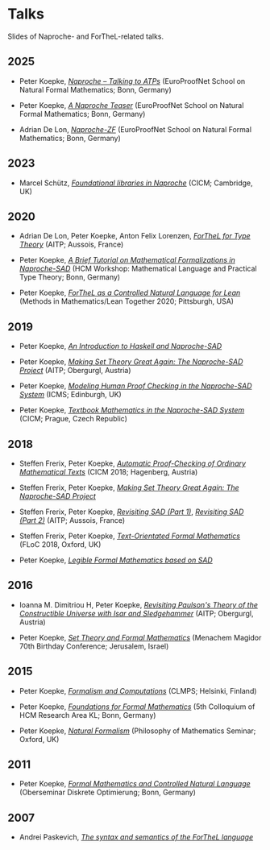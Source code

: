 # Talks

Slides of Naproche- and ForTheL-related talks.


## 2025

* Peter Koepke,
  [*Naproche – Talking to ATPs*](2025/koepke_naproche-talking-to-atps.pdf)
  (EuroProofNet School on Natural Formal Mathematics; Bonn, Germany)

* Peter Koepke,
  [*A Naproche Teaser*](2025/koepke_a-naproche-teaser.pdf)
  (EuroProofNet School on Natural Formal Mathematics; Bonn, Germany)

* Adrian De Lon,
  [*Naproche-ZF*](2025/de-lon_naproche-zf.pdf)
  (EuroProofNet School on Natural Formal Mathematics; Bonn, Germany)


## 2023

* Marcel Schütz,
  [*Foundational libraries in Naproche*](2023/schuetz_foundational-libraries-in-naproche.pdf)
  (CICM; Cambridge, UK)


## 2020

* Adrian De Lon, Peter Koepke, Anton Felix Lorenzen,
  [*ForTheL for Type Theory*](2020/de-lon-koepke-lorenzen_forthel-for-type-theory.pdf)
  (AITP; Aussois, France)

* Peter Koepke,
  [*A Brief Tutorial on Mathematical Formalizations in Naproche-SAD*](2020/koepke_a-brief-tutorial-on-mathematical-formalizations-in-naproche-sad.pdf)
  (HCM Workshop: Mathematical Language and Practical Type Theory; Bonn, Germany)

* Peter Koepke,
  [*ForTheL as a Controlled Natural Language for Lean*](2020/koepke_forthel-as-a-controlled-natural-language-for-lean.pdf)
  (Methods in Mathematics/Lean Together 2020; Pittsburgh, USA)


## 2019

* Peter Koepke,
  [*An Introduction to Haskell and Naproche-SAD*](2019/koepke_an-introduction-to-haskell-and-naproche-sad.pdf)

* Peter Koepke,
  [*Making Set Theory Great Again: The Naproche-SAD Project*](2019/koepke_making-set-theory-great-again--the-naproche-sad-project.pdf)
  (AITP; Obergurgl, Austria)

* Peter Koepke,
  [*Modeling Human Proof Checking in the Naproche-SAD System*](2019/koepke_modeling-huma-proof-checking-in-the-naproche-sad-system.pdf)
  (ICMS; Edinburgh, UK)

* Peter Koepke,
  [*Textbook Mathematics in the Naproche-SAD System*](2019/koepke_textbook-mathematics-in-the-naproche-sad-system.pdf)
  (CICM; Prague, Czech Republic)


## 2018

* Steffen Frerix, Peter Koepke,
  [*Automatic Proof-Checking of Ordinary Mathematical Texts*](2018/frerix-koepke_automatic-proof-checkingof-ordinary-mathematical-texts.pdf)
  (CICM 2018; Hagenberg, Austria)

* Steffen Frerix, Peter Koepke,
  [*Making Set Theory Great Again: The Naproche-SAD Project*](2018/frerix-koepke_making-set-theory-great-again--the-naproche-sad-project.pdf)

* Steffen Frerix, Peter Koepke,
  [*Revisiting SAD (Part 1)*](2018/frerix-koepke_revisiting-sad_1.pdf),
  [*Revisiting SAD (Part 2)*](2018/frerix-koepke_revisiting-sad_2.pdf)
  (AITP; Aussois, France)

* Steffen Frerix, Peter Koepke,
  [*Text-Orientated Formal Mathematics*](2018/frerix-koepke_text-orientated-formal-mathematics.pdf)
  (FLoC 2018, Oxford, UK)

* Peter Koepke,
  [*Legible Formal Mathematics based on SAD*](2018/koepke_legible-formal-mathematics-based-on-sad.pdf)


## 2016

* Ioanna M. Dimitriou H, Peter Koepke,
  [*Revisiting Paulson's Theory of the Constructible Universe with Isar and Sledgehammer*](2016/dimitriou-koepke_revisiting-paulsons-theory-of-the-constructible-universe-with-isar-and-sledgehammer.pdf)
  (AITP; Obergurgl, Austria)

* Peter Koepke,
  [*Set Theory and Formal Mathematics*](2016/koepke_set-theory-and-formal-mathematics.pdf)
  (Menachem Magidor 70th Birthday Conference; Jerusalem, Israel)


## 2015

* Peter Koepke,
  [*Formalism and Computations*](2015/koepke_formalism-and-computations.pdf)
  (CLMPS; Helsinki, Finland)

* Peter Koepke,
  [*Foundations for Formal Mathematics*](2015/koepke_foundations-for-formal-mathematics.pdf)
  (5th Colloquium of HCM Research Area KL; Bonn, Germany)

* Peter Koepke,
  [*Natural Formalism*](2015/koepke_natural-formalism.pdf)
  (Philosophy of Mathematics Seminar; Oxford, UK)


## 2011

* Peter Koepke,
  [*Formal Mathematics and Controlled Natural Language*](2011/koepke_formal-mathematics-and-controlled-natural-language.pdf)
  (Oberseminar Diskrete Optimierung; Bonn, Germany)

## 2007

* Andrei Paskevich,
  [*The syntax and semantics of the ForTheL language*](2007/paskevich_the-syntax-and-semantics-of-the-forthel-language.pdf)
